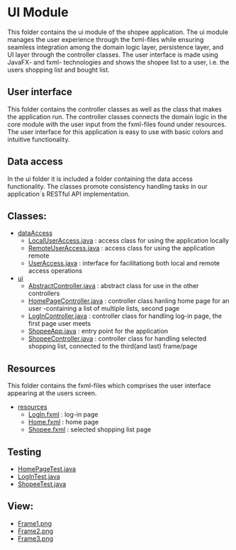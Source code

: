 # **UI Module**
This folder contains the ui module of the shopee application. The ui module manages the user experience through the fxml-files while ensuring seamless integration among the domain logic layer, persistence layer, and UI layer through the controller classes. The user interface is made using JavaFX- and fxml- technologies and shows the shopee list to a user, i.e. the users shopping list and bought list. 

## **User interface**
This folder contains the controller classes as well as the class that makes the application run. The controller classes connects the domain logic in the core module with the user input from the fxml-files found under resources. The user interface for this application is easy to use with basic colors and intuitive functionality. 

## **Data access**
In the ui folder it is included a folder containing the data access functionality. The classes promote consistency handling tasks in our application´s RESTful API implementation.

## **Classes:**
- [dataAccess](src/main/java/shopee/ui/dataAccess)
    - [LocalUserAccess.java](src/main/java/shopee/ui/dataAccess/LocalUserAccess.java) : access class for using the application locally
    - [RemoteUserAccess.java](src/main/java/shopee/ui/dataAccess/RemoteUserAccess.java) : access class for using the application remote
    - [UserAccess.java](src/main/java/shopee/ui/dataAccess/UserAccess.java) : interface for facilitationg both local and remote access operations 
- [ui](src/main/java/shopee/ui)
    - [AbstractController.java](src/main/java/shopee/ui/AbstractController.java) : abstract class for use in the other controllers
    - [HomePageController.java](src/main/java/shopee/ui/HomePageController.java) : controller class hanling home page for an user -containing a list of multiple lists, second page 
    - [LogInController.java](src/main/java/shopee/ui/LogInController.java) : controller class for handling log-in page, the first page user meets
    - [ShopeeApp.java](src/main/java/shopee/ui/ShopeeApp.java) : entry point for the application
    - [ShopeeController.java](src/main/java/shopee/ui/ShopeeController.java) : controller class for handling selected shopping list, connected to the third(and last) frame/page


## **Resources**
This folder contains the fxml-files which comprises the user interface appearing at the users screen.
- [resources](src/main/resources)
    - [LogIn.fxml](src/main/resources/shopee/ui/LogIn.fxml) : log-in page
    - [Home.fxml](src/main/resources/shopee/ui/Home.fxml) : home page
    - [Shopee.fxml](src/main/resources/shopee/ui/Shopee.fxml) : selected shopping list page

## **Testing**
- [HomePageTest.java](src/test/java/shopee/ui/HomePageTest.java)
- [LogInTest.java](src/test/java/shopee/ui/LogInTest.java)
- [ShopeeTest.java](src/test/java/shopee/ui/ShopeeTest.java)


## **View:**
- [Frame1.png](../../diagrams/pictures/Frame1.png)
- [Frame2.png](../../diagrams/pictures/Frame2.png)
- [Frame3.png](../../diagrams/pictures/Frame3.png)